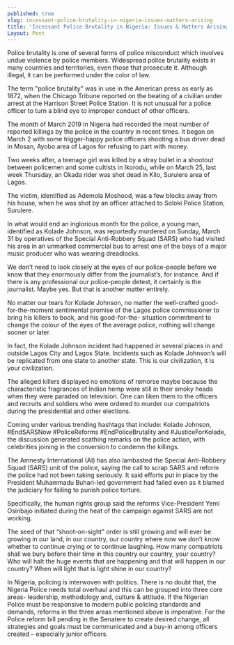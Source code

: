 ```yaml
---
published: true
slug: incessant-police-brutality-in-nigeria-issues-matters-arising
title: 'Incessant Police Brutality in Nigeria: Issues & Matters Arising!'
Layout: Post
---
```


Police brutality is one of several forms of police misconduct which involves undue violence by police members. Widespread police brutality exists in many countries and territories, even those that prosecute it. Although illegal, it can be performed under the color of law.

The term "police brutality" was in use in the American press as early as 1872, when the Chicago Tribune reported on the beating of a civilian under arrest at the Harrison Street Police Station. It is not unusual for a police officer to turn a blind eye to improper conduct of other officers.

The month of March 2019 in Nigeria had recorded the most number of reported killings by the police in the country in recent times. It began on March 2 with some trigger-happy police officers shooting a bus driver dead in Mosan, Ayobo area of Lagos for refusing to part with money.

Two weeks after, a teenage girl was killed by a stray bullet in a shootout between policemen and some cultists in Ikorodu, while on March 25, last week Thursday, an Okada rider was shot dead in Kilo, Surulere area of Lagos.

The victim, identified as Ademola Moshood, was a few blocks away from his house, when he was shot by an officer attached to Soloki Police Station, Surulere.

In what would end an inglorious month for the police, a young man, identified as Kolade Johnson, was reportedly murdered on Sunday, March 31 by operatives of the Special Anti-Robbery Squad (SARS) who had visited his area in an unmarked commercial bus to arrest one of the boys of a major music producer who was wearing dreadlocks.

We don’t need to look closely at the eyes of our police-people before we know that they enormously differ from the journalist’s, for instance. And if there is any professional our police-people detest, it certainly is the journalist. Maybe yes. But that is another matter entirely.

No matter our tears for Kolade Johnson, no matter the well-crafted good-for-the-moment sentimental promise of the Lagos police commissioner to bring his killers to book, and his good-for-the- situation commitment to change the colour of the eyes of the average police, nothing will change sooner or later.

In fact, the Kolade Johnson incident had happened in several places in and outside Lagos City and Lagos State. Incidents such as Kolade Johnson’s will be replicated from one state to another state. This is our civilization, it is your civilization.

The alleged killers displayed no emotions of remorse maybe because the characteristic fragrances of Indian hemp were still in their smoky heads when they were paraded on television. One can liken them to the officers and recruits and soldiers who were ordered to murder our compatriots during the presidential and other elections.

Coming under various trending hashtags that include: Kolade Johnson, #EndSARSNow #PoliceReforms #EndPoliceBrutality and #JusticeForKolade, the discussion generated scathing remarks on the police action, with celebrities joining in the conversion to condemn the killings.

The Amnesty International (AI) has also lambasted the Special Anti-Robbery Squad (SARS) unit of the police, saying the call to scrap SARS and reform the police had not been taking seriously. It said efforts put in place by the President Muhammadu Buhari-led government had failed even as it blamed the judiciary for failing to punish police torture.

Specifically, the human rights group said the reforms Vice-President Yemi Osinbajo initiated during the heat of the campaign against SARS are not working.

The seed of that “shoot-on-sight” order is still growing and will ever be growing in our land, in our country, our country where now we don’t know whether to continue crying or to continue laughing.
How many compatriots shall we bury before their time in this country our country, your country? Who will halt the huge events that are happening and that will happen in our country? When will light that is light shine in our country?

In Nigeria, policing is interwoven with politics. There is no doubt that, the Nigeria Police needs total overhaul and this can be grouped into three core areas- leadership, methodology and, culture & attitude. 
If the Nigerian Police must be responsive to modern public policing standards and demands, reforms in the three areas mentioned above is imperative. For the Police reform bill pending in the Senatere to create desired change, all strategies and goals must be communicated and a buy-in among officers created – especially junior officers.
